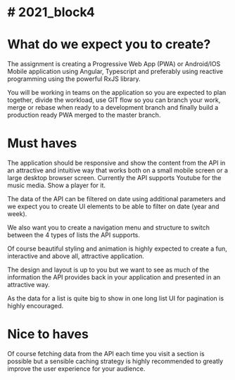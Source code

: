 # # 2021_block4

# What do we expect you to create?

The assignment is creating a Progressive Web App (PWA) or Android/IOS Mobile application using Angular, Typescript and preferably using reactive programming using the powerful RxJS library.

You will be working in teams on the application so you are expected to plan together, divide the workload, use GIT flow so you can branch your work, merge or rebase when ready to a development branch and finally build a production ready PWA merged to the master branch.


# Must haves

The application should be responsive and show the content from the API in an attractive and intuitive way that works both on a small mobile screen or a large desktop browser screen. Currently the API supports Youtube for the music media. Show a player for it. 

The data of the API can be filtered on date using additional parameters and we expect you to create UI elements to be able to filter on date (year and week). 

We also want you to create a navigation menu and structure to switch between the 4 types of lists the API supports. 

Of course beautiful styling and animation is highly expected to create a fun, interactive and above all, attractive application. 

The design and layout is up to you but we want to see as much of the information the API provides back in your application and presented in an attractive way.  

As the data for a list is quite big to show in one long list UI for pagination is highly encouraged.


# Nice to haves 

Of course fetching data from the API each time you visit a section is possible but a sensible caching strategy is highly recommended to greatly improve the user experience for your audience.

